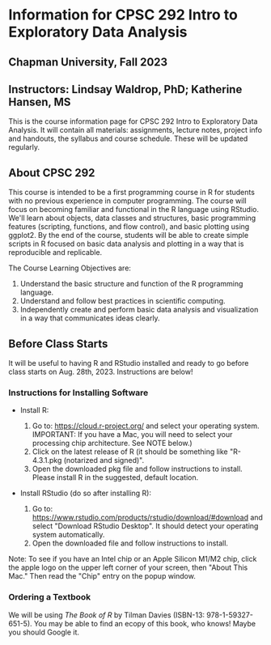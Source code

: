 # Information for CPSC 292 Intro to Exploratory Data Analysis
## Chapman University, Fall 2023
## Instructors: Lindsay Waldrop, PhD; Katherine Hansen, MS

This is the course information page for CPSC 292 Intro to Exploratory Data Analysis. It will contain all materials: assignments, lecture notes, project info and handouts, the syllabus and course schedule. These will be updated regularly. 

## About CPSC 292 

This course is intended to be a first programming course in R for students with no previous experience in computer programming. The course will focus on becoming familiar and functional in the R language using RStudio. We'll learn about objects, data classes and structures, basic programming features (scripting, functions, and flow control), and basic plotting using ggplot2. By the end of the course, students will be able to create simple scripts in R focused on basic data analysis and plotting in a way that is reproducible and replicable. 

The Course Learning Objectives are: 
 1. Understand the basic structure and function of the R programming language.
 2. Understand and follow best practices in scientific computing.
 3. Independently create and perform basic data analysis and visualization in a way that communicates ideas clearly.

## Before Class Starts

It will be useful to having R and RStudio installed and ready to go before class starts on Aug. 28th, 2023. Instructions are below! 

### Instructions for Installing Software

 - Install R: 
    1. Go to: https://cloud.r-project.org/ and select your operating system. IMPORTANT: If you have a Mac, you will need to select your processing chip architecture. See NOTE below.)
    2. Click on the latest release of R (it should be something like "R-4.3.1.pkg (notarized and signed)". 
    3. Open the downloaded pkg file and follow instructions to install. Please install R in the suggested, default location. 

 - Install RStudio (do so after installing R): 
    1. Go to: https://www.rstudio.com/products/rstudio/download/#download and select "Download RStudio Desktop". It should detect your operating system automatically. 
    2. Open the downloaded file and follow instructions to install.
  
  Note: To see if you have an Intel chip or an Apple Silicon M1/M2 chip, click the apple logo on the upper left corner of your screen, then "About This Mac." Then read the "Chip" entry on the popup window.

### Ordering a Textbook

We will be using _The Book of R_ by Tilman Davies (ISBN-13: 978-1-59327-651-5). You may be able to find an ecopy of this book, who knows! Maybe you should Google it. 



